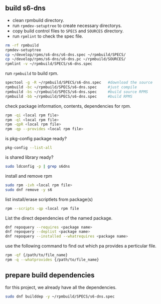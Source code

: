 
## build s6-dns

- clean rpmbuild directory.
- run `rpmdev-setuptree` to create necessary directorys.
- copy build control files to `SPECS` and `SOURCES` directory.
- run `rpmlint` to check the spec file.

```sh
rm -rf rpmbuild
rpmdev-setuptree
cp ~/develop/rpms/s6-dns/s6-dns.spec ~/rpmbuild/SPECS/
cp ~/develop/rpms/s6-dns/s6-dns.pc ~/rpmbuild/SOURCES/
rpmlint -v ~/rpmbuild/SPECS/s6-dns.spec
```
run `rpmbuild` to build rpm.
```sh
spectool -g -R ~/rpmbuild/SPECS/s6-dns.spec   #download the source
rpmbuild -bc ~/rpmbuild/SPECS/s6-dns.spec     #just compile
rpmbuild -bs ~/rpmbuild/SPECS/s6-dns.spec     #build source RPMS
rpmbuild -bb ~/rpmbuild/SPECS/s6-dns.spec     #build RPMS
```
check package information, contents, dependencies for rpm.
```sh
rpm -qi <local rpm file>
rpm -ql <local rpm file>
rpm -qpR <local rpm file>
rpm -qp --provides <local rpm file>
```
is pkg-config package ready?
```sh
pkg-config --list-all
```
is shared library ready?
```sh
sudo ldconfig -p | grep s6dns
```
install and remove rpm
```sh
sudo rpm -ivh <local rpm file>
sudo dnf remove -y s6
```

list install/erase scriptlets from package(s)
```sh
rpm --scripts -qp <local rpm file
```
List the direct dependencies of the named package.
```sh
dnf repoquery --requires <package name>
dnf repoquery --deplist <package name>
dnf repoquery --installed --whatrequires <package name>
```
use the following command to find out which pa provides a perticular file.
```sh
rpm -qf {/path/to/file_name}
rpm -q --whatprovides {/path/to/file_name}
```
## prepare build dependencies
for this project, we already have all the dependencies.

```sh
sudo dnf builddep -y ~/rpmbuild/SPECS/s6-dns.spec
```
